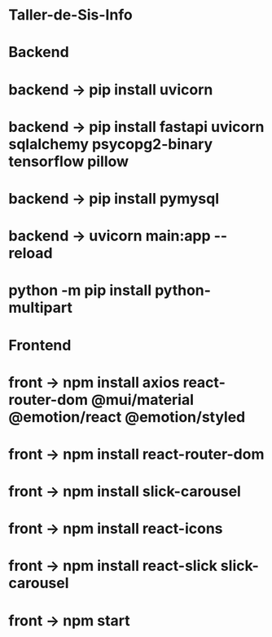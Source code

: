 # Taller-de-Sis-Info

# Backend
# backend -> pip install uvicorn
# backend -> pip install fastapi uvicorn sqlalchemy psycopg2-binary tensorflow pillow
# backend -> pip install pymysql
# backend -> uvicorn main:app --reload
# python -m pip install python-multipart

# Frontend
# front -> npm install axios react-router-dom @mui/material @emotion/react @emotion/styled
# front -> npm install react-router-dom
# front -> npm install slick-carousel
# front -> npm install react-icons
# front -> npm install react-slick slick-carousel
# front -> npm start
